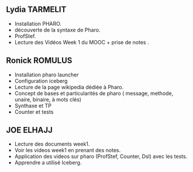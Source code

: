 ## Lydia TARMELIT 

- Installation PHARO.
- découverte de la syntaxe de Pharo.
- ProfStef.
- Lecture des Vidéos Week 1 du MOOC + prise de notes .

## Ronick ROMULUS

- Installation pharo launcher 
- Configuration iceberg 
- Lecture de la page wikipedia dédiée à Pharo. 
- Concept de bases et particularités de pharo ( message, methode, unaire, binaire, à mots clés) 
-  Synthaxe et TP 
- Counter et tests

## JOE ELHAJJ

- Lecture des documents week1.
- Voir les videos week1 en prenant des notes.
- Application des videos sur pharo (ProfStef, Counter, Dsl) avec les tests.
- Apprendre a utilisé Iceberg.
